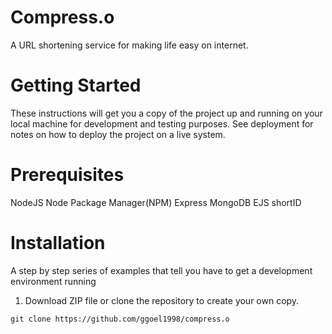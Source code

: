 # Compress.o
A URL shortening service for making life easy on internet.

# Getting Started
These instructions will get you a copy of the project up and running on your local machine for development and testing purposes. See deployment for notes on how to deploy the project on a live system.

# Prerequisites
NodeJS
Node Package Manager(NPM)
Express
MongoDB
EJS
shortID

# Installation

A step by step series of examples that tell you have to get a development environment running

1. Download ZIP file or clone the repository to create your own copy.
 
 ```
 git clone https://github.com/ggoel1998/compress.o
